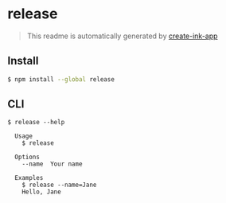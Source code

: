 # release

> This readme is automatically generated by [create-ink-app](https://github.com/vadimdemedes/create-ink-app)

## Install

```bash
$ npm install --global release
```

## CLI

```
$ release --help

  Usage
    $ release

  Options
    --name  Your name

  Examples
    $ release --name=Jane
    Hello, Jane
```
